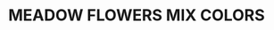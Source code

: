 ---
title: "MEADOW FLOWERS MIX COLORS"
price: "TBA"
desc: "Opis nije dostupan"
img_path: "/assets/img/A.MIG-8460.jpg"
brand: AMMO
available: true
cat: "dioramas"
subcat: "LASER CUT PLANTS"
subsubcat: "SS"
---